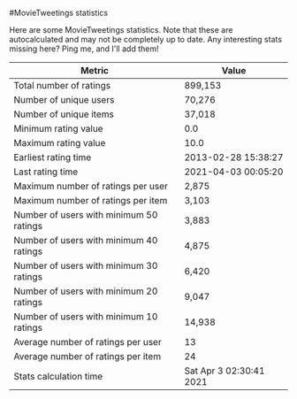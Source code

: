 #MovieTweetings statistics

Here are some MovieTweetings statistics. Note that these are autocalculated and may not be completely up to date. Any interesting stats missing here? Ping me, and I'll add them!

Metric | Value
--- | ---
Total number of ratings                 | 899,153
Number of unique users                  | 70,276
Number of unique items                  | 37,018
Minimum rating value                    | 0.0
Maximum rating value                    | 10.0
Earliest rating time                    | 2013-02-28 15:38:27
Last rating time                        | 2021-04-03 00:05:20
Maximum number of ratings per user      | 2,875
Maximum number of ratings per item      | 3,103
Number of users with minimum 50 ratings | 3,883
Number of users with minimum 40 ratings | 4,875
Number of users with minimum 30 ratings | 6,420
Number of users with minimum 20 ratings | 9,047
Number of users with minimum 10 ratings | 14,938
Average number of ratings per user      | 13
Average number of ratings per item      | 24
Stats calculation time                  | Sat Apr  3 02:30:41 2021

